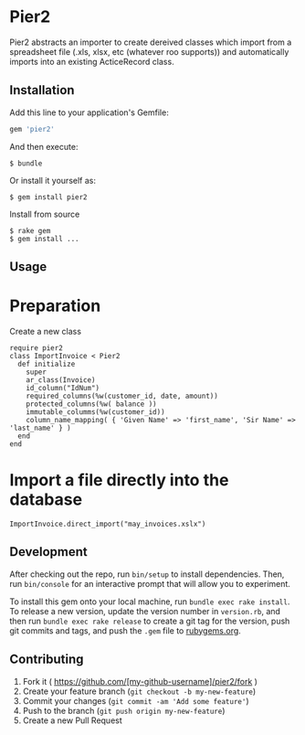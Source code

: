 # Pier2

Pier2 abstracts an importer to create dereived classes which import from a spreadsheet file (.xls, xlsx, etc (whatever roo supports)) and automatically imports into an existing ActiceRecord class.

## Installation

Add this line to your application's Gemfile:

```ruby
gem 'pier2'
```

And then execute:

    $ bundle

Or install it yourself as:

    $ gem install pier2

Install from source

    $ rake gem
    $ gem install ...

## Usage

# Preparation
Create a new class

```
require pier2
class ImportInvoice < Pier2
  def initialize
    super
    ar_class(Invoice)
    id_column("IdNum")
    required_columns(%w(customer_id, date, amount))
    protected_columns(%w( balance ))
    immutable_columms(%w(customer_id))
    column_name_mapping( { 'Given Name' => 'first_name', 'Sir Name' => 'last_name' } )
  end
end
```

# Import a file directly into the database

```
ImportInvoice.direct_import("may_invoices.xslx")
```

## Development

After checking out the repo, run `bin/setup` to install dependencies. Then, run `bin/console` for an interactive prompt that will allow you to experiment.

To install this gem onto your local machine, run `bundle exec rake install`. To release a new version, update the version number in `version.rb`, and then run `bundle exec rake release` to create a git tag for the version, push git commits and tags, and push the `.gem` file to [rubygems.org](https://rubygems.org).

## Contributing

1. Fork it ( https://github.com/[my-github-username]/pier2/fork )
2. Create your feature branch (`git checkout -b my-new-feature`)
3. Commit your changes (`git commit -am 'Add some feature'`)
4. Push to the branch (`git push origin my-new-feature`)
5. Create a new Pull Request

